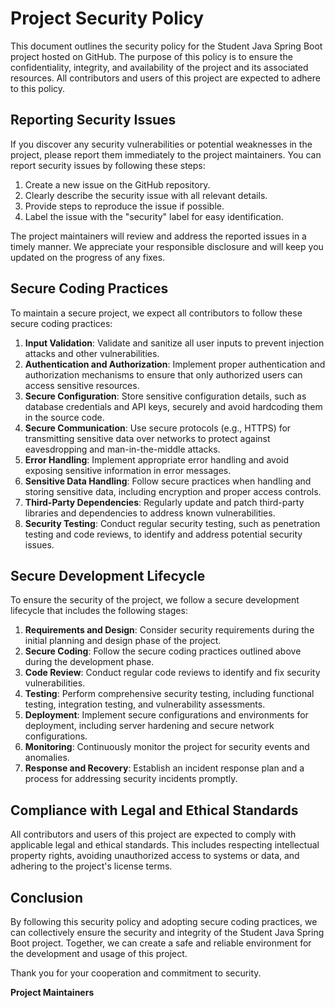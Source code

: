 # Project Security Policy

This document outlines the security policy for the Student Java Spring Boot project hosted on GitHub. The purpose of this policy is to ensure the confidentiality, integrity, and availability of the project and its associated resources. All contributors and users of this project are expected to adhere to this policy.

## Reporting Security Issues

If you discover any security vulnerabilities or potential weaknesses in the project, please report them immediately to the project maintainers. You can report security issues by following these steps:

1. Create a new issue on the GitHub repository.
2. Clearly describe the security issue with all relevant details.
3. Provide steps to reproduce the issue if possible.
4. Label the issue with the "security" label for easy identification.

The project maintainers will review and address the reported issues in a timely manner. We appreciate your responsible disclosure and will keep you updated on the progress of any fixes.

## Secure Coding Practices

To maintain a secure project, we expect all contributors to follow these secure coding practices:

1. **Input Validation**: Validate and sanitize all user inputs to prevent injection attacks and other vulnerabilities.
2. **Authentication and Authorization**: Implement proper authentication and authorization mechanisms to ensure that only authorized users can access sensitive resources.
3. **Secure Configuration**: Store sensitive configuration details, such as database credentials and API keys, securely and avoid hardcoding them in the source code.
4. **Secure Communication**: Use secure protocols (e.g., HTTPS) for transmitting sensitive data over networks to protect against eavesdropping and man-in-the-middle attacks.
5. **Error Handling**: Implement appropriate error handling and avoid exposing sensitive information in error messages.
6. **Sensitive Data Handling**: Follow secure practices when handling and storing sensitive data, including encryption and proper access controls.
7. **Third-Party Dependencies**: Regularly update and patch third-party libraries and dependencies to address known vulnerabilities.
8. **Security Testing**: Conduct regular security testing, such as penetration testing and code reviews, to identify and address potential security issues.

## Secure Development Lifecycle

To ensure the security of the project, we follow a secure development lifecycle that includes the following stages:

1. **Requirements and Design**: Consider security requirements during the initial planning and design phase of the project.
2. **Secure Coding**: Follow the secure coding practices outlined above during the development phase.
3. **Code Review**: Conduct regular code reviews to identify and fix security vulnerabilities.
4. **Testing**: Perform comprehensive security testing, including functional testing, integration testing, and vulnerability assessments.
5. **Deployment**: Implement secure configurations and environments for deployment, including server hardening and secure network configurations.
6. **Monitoring**: Continuously monitor the project for security events and anomalies.
7. **Response and Recovery**: Establish an incident response plan and a process for addressing security incidents promptly.

## Compliance with Legal and Ethical Standards

All contributors and users of this project are expected to comply with applicable legal and ethical standards. This includes respecting intellectual property rights, avoiding unauthorized access to systems or data, and adhering to the project's license terms.

## Conclusion

By following this security policy and adopting secure coding practices, we can collectively ensure the security and integrity of the Student Java Spring Boot project. Together, we can create a safe and reliable environment for the development and usage of this project.

Thank you for your cooperation and commitment to security.

**Project Maintainers**
